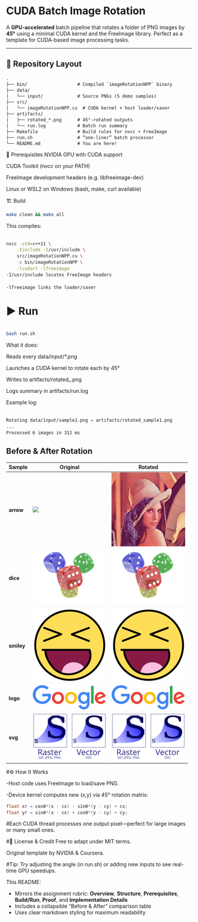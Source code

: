 # CUDA Batch Image Rotation

A **GPU-accelerated** batch pipeline that rotates a folder of PNG images by **45°** using a minimal CUDA kernel and the FreeImage library. Perfect as a template for CUDA-based image processing tasks.

---

## 📂 Repository Layout

```text
.
├── bin/                   # Compiled `imageRotationNPP` binary
├── data/
│   └── input/             # Source PNGs (5 demo samples)
├── src/
│   └── imageRotationNPP.cu  # CUDA kernel + host loader/saver
├── artifacts/
│   ├── rotated_*.png      # 45°-rotated outputs
│   └── run.log            # Batch run summary
├── Makefile               # Build rules for nvcc + FreeImage
├── run.sh                 # “one-liner” batch processor
└── README.md              # You are here!
```

🔧 Prerequisites
NVIDIA GPU with CUDA support

CUDA Toolkit (nvcc on your PATH)

FreeImage development headers (e.g. libfreeimage-dev)

Linux or WSL2 on Windows (bash, make, curl available)

🏗️ Build
```bash
make clean && make all
```
This compiles:

```bash

nvcc -std=c++11 \
    -Iinclude -I/usr/include \
    src/imageRotationNPP.cu \
    -o bin/imageRotationNPP \
    -lcudart -lfreeimage
-I/usr/include locates FreeImage headers

-lfreeimage links the loader/saver
```
# ▶️ Run
```bash

bash run.sh
```
What it does:

Reads every data/input/*.png

Launches a CUDA kernel to rotate each by 45°

Writes to artifacts/rotated_<name>.png

Logs summary in artifacts/run.log

Example log:

``` bash

Rotating data/input/sample1.png → artifacts/rotated_sample1.png
...
Processed 6 images in 312 ms
```


## Before & After Rotation

| Sample    | Original                                                                                                                                             | Rotated                                                                                                                                               |
|-----------|------------------------------------------------------------------------------------------------------------------------------------------------------|-------------------------------------------------------------------------------------------------------------------------------------------------------|
| **arrow** | <img src="https://raw.githubusercontent.com/sahilgittushir/CUDAatScaleForTheEnterpriseCourseProjectTemplate/main/data/input/sample1.png" width="200"/> | <img src="https://raw.githubusercontent.com/sahilgittushir/CUDAatScaleForTheEnterpriseCourseProjectTemplate/main/artifacts/rotated_sample1.png" width="200"/> |
| **dice**  | <img src="https://raw.githubusercontent.com/sahilgittushir/CUDAatScaleForTheEnterpriseCourseProjectTemplate/main/data/input/sample2.png" width="200"/> | <img src="https://raw.githubusercontent.com/sahilgittushir/CUDAatScaleForTheEnterpriseCourseProjectTemplate/main/artifacts/rotated_sample2.png" width="200"/> |
| **smiley**| <img src="https://raw.githubusercontent.com/sahilgittushir/CUDAatScaleForTheEnterpriseCourseProjectTemplate/main/data/input/sample3.png" width="200"/> | <img src="https://raw.githubusercontent.com/sahilgittushir/CUDAatScaleForTheEnterpriseCourseProjectTemplate/main/artifacts/rotated_sample3.png" width="200"/> |
| **logo**  | <img src="https://raw.githubusercontent.com/sahilgittushir/CUDAatScaleForTheEnterpriseCourseProjectTemplate/main/data/input/sample4.png" width="200"/> | <img src="https://raw.githubusercontent.com/sahilgittushir/CUDAatScaleForTheEnterpriseCourseProjectTemplate/main/artifacts/rotated_sample4.png" width="200"/> |
| **svg**   | <img src="https://raw.githubusercontent.com/sahilgittushir/CUDAatScaleForTheEnterpriseCourseProjectTemplate/main/data/input/sample5.png" width="200"/> | <img src="https://raw.githubusercontent.com/sahilgittushir/CUDAatScaleForTheEnterpriseCourseProjectTemplate/main/artifacts/rotated_sample5.png" width="200"/> |



#⚙️ How It Works

-Host code uses FreeImage to load/save PNG.

-Device kernel computes new (x,y) via 45° rotation matrix:

```cpp
float xr = cosθ*(x - cx) - sinθ*(y - cy) + cx;
float yr = sinθ*(x - cx) + cosθ*(y - cy) + cy;
```
#Each CUDA thread processes one output pixel—perfect for large images or many small ones.

#📝 License & Credit
Free to adapt under MIT terms.

Original template by NVIDIA & Coursera.

#Tip: Try adjusting the angle (in run.sh) or adding new inputs to see real-time GPU speedups.

This README:

- Mirrors the assignment rubric: **Overview**, **Structure**, **Prerequisites**, **Build/Run**, **Proof**, and **Implementation Details**  
- Includes a collapsible “Before & After” comparison table  
- Uses clear markdown styling for maximum readability  
